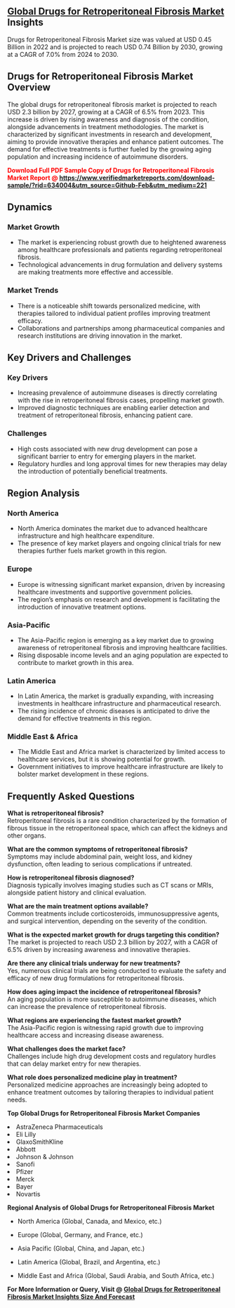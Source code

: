 <h2><a href="https://www.verifiedmarketreports.com/download-sample/?rid=634004&amp;utm_source=Github&amp;utm_medium=221" target="_blank">Global Drugs for Retroperitoneal Fibrosis Market</a> Insights</h2><p>Drugs for Retroperitoneal Fibrosis Market size was valued at USD 0.45 Billion in 2022 and is projected to reach USD 0.74 Billion by 2030, growing at a CAGR of 7.0% from 2024 to 2030.</p><p> <!DOCTYPE html> <html lang="en"> <head> <meta charset="UTF-8"> <meta name="viewport" content="width=device-width, initial-scale=1.0"> <title>Drugs for Retroperitoneal Fibrosis Market Report</title> </head> <body> <h2>Drugs for Retroperitoneal Fibrosis Market Overview</h2> <p>The global drugs for retroperitoneal fibrosis market is projected to reach USD 2.3 billion by 2027, growing at a CAGR of 6.5% from 2023. This increase is driven by rising awareness and diagnosis of the condition, alongside advancements in treatment methodologies. The market is characterized by significant investments in research and development, aiming to provide innovative therapies and enhance patient outcomes. The demand for effective treatments is further fueled by the growing aging population and increasing incidence of autoimmune disorders.</p> <p><strong><p><span class=""><span style="color: #ff0000;"><strong>Download Full PDF Sample Copy of Drugs for Retroperitoneal Fibrosis Market Report</strong> @ </span><a href="https://www.verifiedmarketreports.com/download-sample/?rid=634004&amp;utm_source=Github-Feb&amp;utm_medium=221" target="_blank">https://www.verifiedmarketreports.com/download-sample/?rid=634004&amp;utm_source=Github-Feb&amp;utm_medium=221</a></span></p></strong></p> <h2>Dynamics</h2> <h3>Market Growth</h3> <ul> <li>The market is experiencing robust growth due to heightened awareness among healthcare professionals and patients regarding retroperitoneal fibrosis.</li> <li>Technological advancements in drug formulation and delivery systems are making treatments more effective and accessible.</li> </ul> <h3>Market Trends</h3> <ul> <li>There is a noticeable shift towards personalized medicine, with therapies tailored to individual patient profiles improving treatment efficacy.</li> <li>Collaborations and partnerships among pharmaceutical companies and research institutions are driving innovation in the market.</li> </ul> <h2>Key Drivers and Challenges</h2> <h3>Key Drivers</h3> <ul> <li>Increasing prevalence of autoimmune diseases is directly correlating with the rise in retroperitoneal fibrosis cases, propelling market growth.</li> <li>Improved diagnostic techniques are enabling earlier detection and treatment of retroperitoneal fibrosis, enhancing patient care.</li> </ul> <h3>Challenges</h3> <ul> <li>High costs associated with new drug development can pose a significant barrier to entry for emerging players in the market.</li> <li>Regulatory hurdles and long approval times for new therapies may delay the introduction of potentially beneficial treatments.</li> </ul> <h2>Region Analysis</h2> <h3>North America</h3> <ul> <li>North America dominates the market due to advanced healthcare infrastructure and high healthcare expenditure.</li> <li>The presence of key market players and ongoing clinical trials for new therapies further fuels market growth in this region.</li> </ul> <h3>Europe</h3> <ul> <li>Europe is witnessing significant market expansion, driven by increasing healthcare investments and supportive government policies.</li> <li>The region’s emphasis on research and development is facilitating the introduction of innovative treatment options.</li> </ul> <h3>Asia-Pacific</h3> <ul> <li>The Asia-Pacific region is emerging as a key market due to growing awareness of retroperitoneal fibrosis and improving healthcare facilities.</li> <li>Rising disposable income levels and an aging population are expected to contribute to market growth in this area.</li> </ul> <h3>Latin America</h3> <ul> <li>In Latin America, the market is gradually expanding, with increasing investments in healthcare infrastructure and pharmaceutical research.</li> <li>The rising incidence of chronic diseases is anticipated to drive the demand for effective treatments in this region.</li> </ul> <h3>Middle East & Africa</h3> <ul> <li>The Middle East and Africa market is characterized by limited access to healthcare services, but it is showing potential for growth.</li> <li>Government initiatives to improve healthcare infrastructure are likely to bolster market development in these regions.</li> </ul> <h2>Frequently Asked Questions</h2> <p><strong>What is retroperitoneal fibrosis?</strong><br>Retroperitoneal fibrosis is a rare condition characterized by the formation of fibrous tissue in the retroperitoneal space, which can affect the kidneys and other organs.</p> <p><strong>What are the common symptoms of retroperitoneal fibrosis?</strong><br>Symptoms may include abdominal pain, weight loss, and kidney dysfunction, often leading to serious complications if untreated.</p> <p><strong>How is retroperitoneal fibrosis diagnosed?</strong><br>Diagnosis typically involves imaging studies such as CT scans or MRIs, alongside patient history and clinical evaluation.</p> <p><strong>What are the main treatment options available?</strong><br>Common treatments include corticosteroids, immunosuppressive agents, and surgical intervention, depending on the severity of the condition.</p> <p><strong>What is the expected market growth for drugs targeting this condition?</strong><br>The market is projected to reach USD 2.3 billion by 2027, with a CAGR of 6.5% driven by increasing awareness and innovative therapies.</p> <p><strong>Are there any clinical trials underway for new treatments?</strong><br>Yes, numerous clinical trials are being conducted to evaluate the safety and efficacy of new drug formulations for retroperitoneal fibrosis.</p> <p><strong>How does aging impact the incidence of retroperitoneal fibrosis?</strong><br>An aging population is more susceptible to autoimmune diseases, which can increase the prevalence of retroperitoneal fibrosis.</p> <p><strong>What regions are experiencing the fastest market growth?</strong><br>The Asia-Pacific region is witnessing rapid growth due to improving healthcare access and increasing disease awareness.</p> <p><strong>What challenges does the market face?</strong><br>Challenges include high drug development costs and regulatory hurdles that can delay market entry for new therapies.</p> <p><strong>What role does personalized medicine play in treatment?</strong><br>Personalized medicine approaches are increasingly being adopted to enhance treatment outcomes by tailoring therapies to individual patient needs.</p> </body> </html> </p><p><strong>Top Global Drugs for Retroperitoneal Fibrosis Market Companies</strong></p><div data-test-id=""><p><li>AstraZeneca Pharmaceuticals</li><li> Eli Lilly</li><li> GlaxoSmithKline</li><li> Abbott</li><li> Johnson & Johnson</li><li> Sanofi</li><li> Pfizer</li><li> Merck</li><li> Bayer</li><li> Novartis</li></p><div><strong>Regional Analysis of&nbsp;Global Drugs for Retroperitoneal Fibrosis Market</strong></div><ul><li dir="ltr"><p dir="ltr">North America&nbsp;(Global, Canada, and Mexico, etc.)</p></li><li dir="ltr"><p dir="ltr">Europe (Global, Germany, and France, etc.)</p></li><li dir="ltr"><p dir="ltr">Asia Pacific&nbsp;(Global, China, and Japan, etc.)</p></li><li dir="ltr"><p dir="ltr">Latin America&nbsp;(Global, Brazil, and Argentina, etc.)</p></li><li dir="ltr">Middle East and Africa&nbsp;(Global, Saudi Arabia, and South Africa, etc.)</li></ul><p><strong>For More Information or Query, Visit @&nbsp;</strong><strong><a href="https://www.verifiedmarketreports.com/product/drugs-for-retroperitoneal-fibrosis-market/?utm_source=Github&amp;utm_medium=221" target="_blank">Global Drugs for Retroperitoneal Fibrosis Market Insights Size And Forecast</a></strong></p></div>
